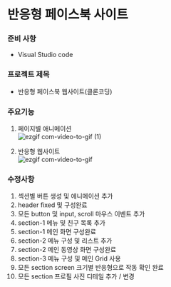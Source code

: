 #  반응형 페이스북 사이트

### 준비 사항
* Visual Studio code

### 프로젝트 제목
* 반응형 페이스북 웹사이트(클론코딩)

### 주요기능
1. 페이지별 애니메이션  
![ezgif com-video-to-gif (1)](https://user-images.githubusercontent.com/15353850/92084806-e191de80-ee02-11ea-8f11-22c0888fdc71.gif)  

2. 반응형 웹사이트  
![ezgif com-video-to-gif](https://user-images.githubusercontent.com/15353850/92084733-c921c400-ee02-11ea-8d82-2c8308080d91.gif)


### 수정사항
1. 섹션별 버튼 생성 및 에니메이션 추가
2. header fixed 및 구성완료
3. 모든 button 및 input, scroll 마우스 이벤트 추가
4. section-1 메뉴 및 친구 목록 추가
5. section-1 메인 화면 구성완료
6. section-2 메뉴 구성 및 리스트 추가
7. section-2 메인 동영상 화면 구성완료
8. section-3 메뉴 구성 및 메인 Grid 사용
9. 모든 section screen 크기별 반응형으로 작동 확인 완료
10. 모든 section 프로필 사진 디테일 추가 / 변경